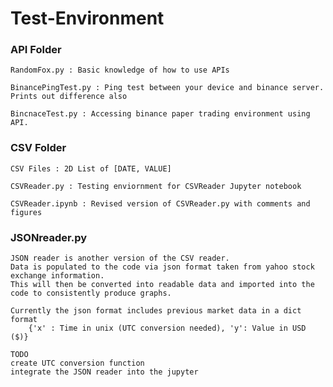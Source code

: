 # Test-Environment

### API Folder
    RandomFox.py : Basic knowledge of how to use APIs

    BinancePingTest.py : Ping test between your device and binance server. Prints out difference also
    
    BincnaceTest.py : Accessing binance paper trading environment using API.

### CSV Folder
    CSV Files : 2D List of [DATE, VALUE]

    CSVReader.py : Testing enviornment for CSVReader Jupyter notebook

    CSVReader.ipynb : Revised version of CSVReader.py with comments and figures

### JSONreader.py

    JSON reader is another version of the CSV reader.
    Data is populated to the code via json format taken from yahoo stock exchange information.
    This will then be converted into readable data and imported into the code to consistently produce graphs.

    Currently the json format includes previous market data in a dict format
        {'x' : Time in unix (UTC conversion needed), 'y': Value in USD ($)}
    
    TODO
    create UTC conversion function
    integrate the JSON reader into the jupyter